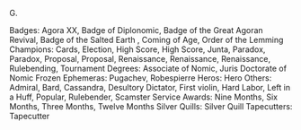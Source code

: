 G.

Badges: Agora XX, Badge of Diplonomic, Badge of the Great Agoran Revival, Badge of the Salted Earth , Coming of Age, Order of the Lemming
Champions: Cards, Election, High Score, High Score, Junta, Paradox, Paradox, Proposal, Proposal, Renaissance, Renaissance, Renaissance, Rulebending, Tournament
Degrees: Associate of Nomic, Juris Doctorate of Nomic
Frozen Ephemeras: Pugachev, Robespierre
Heros: Hero
Others: Admiral, Bard, Cassandra, Desultory Dictator, First violin, Hard Labor, Left in a Huff, Popular, Rulebender, Scamster
Service Awards: Nine Months, Six Months, Three Months, Twelve Months
Silver Quills: Silver Quill
Tapecutters: Tapecutter

